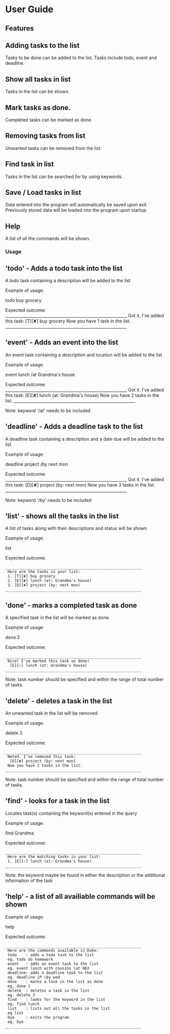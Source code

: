 # User Guide

## Features 

## Adding tasks to the list

Tasks to be done can be added to the list.
Tasks include todo, event and deadline.

## Show all tasks in list

Tasks in the list can be shown.

## Mark tasks as done.

Completed tasks can be marked as done.

## Removing tasks from list

Unwanted tasks can be removed from the list.

## Find task in list

Tasks in the list can be searched for by using keywords.

## Save / Load tasks in list

Data entered into the program will automatically be saved upon exit.
Previously stored data will be loaded into the program upon startup.

## Help

A list of all the commands will be shown.

### Usage

## 'todo' - Adds a todo task into the list

A todo task containing a description will be added to the list

Example of usage:

todo buy grocery

Expected outcome:
    ____________________________________________________________
     Got it. I've added this task:
       [T][✘] buy grocery
     Now you have 1 task in the list.
    ____________________________________________________________

## 'event' - Adds an event into the list

An event task containing a description and location will be added to the list

Example of usage:

event lunch /at Grandma's house

Expected outcome:
    ____________________________________________________________
     Got it. I've added this task:
       [E][✘] lunch (at: Grandma's house)
     Now you have 2 tasks in the list.
    ____________________________________________________________

Note: keyword '/at' needs to be included

## 'deadline' - Adds a deadline task to the list

A deadline task containing a description and a date due will be added to the list

Example of usage:

deadline project /by next mon

Expected outcome:
    ____________________________________________________________
     Got it. I've added this task:
       [D][✘] project (by: next mon)
     Now you have 3 tasks in the list.
    ____________________________________________________________

Note: keyword '/by' needs to be included

## 'list' - shows all the tasks in the list

A list of tasks along with their descriptions and status will be shown

Example of usage:

list

Expected outcome:

    ____________________________________________________________
     Here are the tasks in your list:
     1. [T][✘] buy grocery
     2. [E][✘] lunch (at: Grandma's house)
     3. [D][✘] project (by: next mon)
    ____________________________________________________________


## 'done' - marks a completed task as done

A specified task in the list will be marked as done.

Example of usage:

done 2

Expected outcome:

    ____________________________________________________________
     Nice! I've marked this task as done!
      [E][✓] lunch (at: Grandma's house)
    ____________________________________________________________


Note: task number should be specified and within the range of total number of tasks.

## 'delete' - deletes a task in the list

An unwanted task in the list will be removed

Example of usage:

delete 3

Expected outcome:

    ____________________________________________________________
     Noted. I've removed this task:
      [D][✘] project (by: next mon)
     Now you have 2 tasks in the list.
    ____________________________________________________________


Note: task number should be specified and within the range of total number of tasks.

## 'find' - looks for a task in the list

Locates task(s) containing the keyword(s) entered in the query

Example of usage:

find Grandma

Expected outcome:

    ____________________________________________________________
     Here are the matching tasks in your list:
     1. [E][✓] lunch (at: Grandma's house)
    ____________________________________________________________


Note: the keyword maybe be found in either the description or the additional information of the task

## 'help' - a list of all availiable commands will be shown

Example of usage:

help

Expected outcome:

    ____________________________________________________________
     Here are the commands available in Duke:
     todo    : adds a todo task to the list
     eg. todo do homework
     event   : adds an event task to the list
     eg. event lunch with cousins \at NEX
     deadline: adds a deadline task to the list
     eg. deadline iP \by wed
     done    : marks a task in the list as done
     eg. done 1
     delete  : deletes a task in the list
     eg. delete 3
     find    : looks for the keyword in the list
     eg. find lunch
     list    : lists out all the tasks in the list
     eg list
     bye     : exits the program
     eg. bye
    ____________________________________________________________



